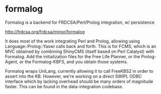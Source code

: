 # formalog
Formalog is a backend for FRDCSA/Perl/Prolog integration, w/ persistence

http://frdcsa.org/frdcsa/minor/formalog

It does most of the work integrating Perl and Prolog, allowing using Language::Prolog::Yaswi calls back and forth.  This is for FCMS,
which is an MVC obtained by combining ShinyCMS (itself based on Perl Catalyst) with Formalog.  Add the initialization files for the 
Free Life Planner, or the Prolog-Agent, or the Formalog-KBFS, and you obtain those systems.

Formalog wraps UniLang, currently allowing it to call FreeKBS2 in order to assert into the KB.  However, we're working on a direct 
SWIPL ODBC interface which by lacking overhead should be many orders of magnitude faster.  This can be found in the data-integration 
codebase.
